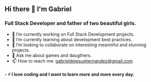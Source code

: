 ## Hi there 👋 I'm Gabriel
###  Full Stack Developer and father of two beautiful girls.
- 🔭 I’m currently working on Full Stack Development projects.
- 🌱 I’m currently learning about development best practices.
- 👯 I’m looking to collaborate on interesting meaninful and stunning projects.
- 💬 Ask me about games and daugthers.
- 📫 How to reach me: gabrieldejesushernandez@gmail.com
#### - ⚡ I love coding and I want to learn more and more every day.
